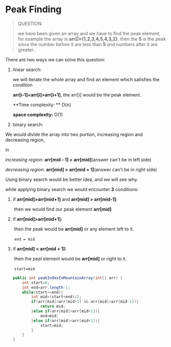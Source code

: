 # **Peak Finding**

> QUESTION:
>
> we have been given an array and we have to find the peak element, for example the array is **arr[]={1,2,3,4,5,4,3,2}**, then the **5** is the peak since the number before it are less than **5** and numbers after it are greater..

There are two ways we can solve this question:

1. linear search:

   we will iterate the whole array and find an element which satisfies the condition 

   **arr[i-1]<arr[i]>arr[i+1]**, the arr[i] would be the peak element.

   **Time complexity: ** O(n)

   **space complexity:** O(1)

2.  binary search:

   We would divide the array into two portion, increasing region and decreasing region,

   in 

   *increasing region:* **arr[mid - 1] < arr[mid]**(answer can't be in left side) 

   *decreasing region:* **arr[mid] > arr[mid + 1]**(answer can't be in right side)

   

   

   Using binary search would be better idea, and we will see why.

   while applying binary search we would encounter **3** conditions:

   1) if **arr[mid]>arr[mid+1]** and **arr[mid] > arr[mid-1]**:

      ​	then we would find our peak element **arr[mid]**

   2) if **arr[mid]>arr[mid+1]:**

      ​	then the peak would be **arr[mid]** or any element left to it.

      ​	`end = mid`

   3) if **arr[mid] < arr[mid + 1]:**

      ​	then the peal element would be **arr[mid]** or right to it.

      ​	`start=mid`

      ```java
      public int peakIndexInMountainArray(int[] arr) {
          int start=0;
          int end=arr.length-1;
          while(start<=end){
              int mid=(start+end)/2;
              if(arr[mid]>arr[mid+1] && arr[mid]>arr[mid-1]){
                  return mid;
              }else if(arr[mid]>arr[mid+1]){
                  end=mid;
              }else if(arr[mid]<arr[mid+1]){
                  start=mid;
              }        
          }
      }
      ```

      
